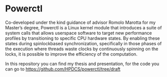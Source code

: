 # Powerctl
Co-developed under the kind guidance of advisor Romolo Marotta for my Master’s degree, Powerctl is a Linux kernel module that introduces a suite of system calls that allows userspace software to target new performance profiles by transitioning to specific CPU hardware states. By enabling these states during spinlockbased synchronization, specifically in those phases of the execution where threads waste clocks by continuously spinning on the locks, it is possible to improve the efficiency of the computation.

In this repository you can find my thesis and presentation, for the code you can go to https://github.com/HPDCS/powerctl/tree/draft
